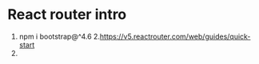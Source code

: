 # React router intro

1. npm i bootstrap@^4.6 2.https://v5.reactrouter.com/web/guides/quick-start
2.
